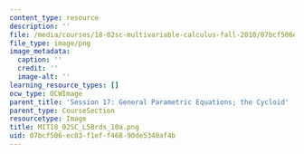 ```yaml
---
content_type: resource
description: ''
file: /media/courses/18-02sc-multivariable-calculus-fall-2010/07bcf506ec03f1eff46890de5340af4b_MIT18_02SC_L5Brds_10a.png
file_type: image/png
image_metadata:
  caption: ''
  credit: ''
  image-alt: ''
learning_resource_types: []
ocw_type: OCWImage
parent_title: 'Session 17: General Parametric Equations; the Cycloid'
parent_type: CourseSection
resourcetype: Image
title: MIT18_02SC_L5Brds_10a.png
uid: 07bcf506-ec03-f1ef-f468-90de5340af4b
---
```

